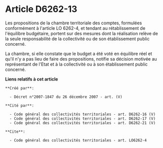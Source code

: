 # Article D6262-13

Les propositions de la chambre territoriale des comptes, formulées conformément à l'article LO 6262-4, et tendant au
rétablissement de l'équilibre budgétaire, portent sur des mesures dont la réalisation relève de la seule responsabilité de la
collectivité ou de son établissement public concerné. 

La chambre, si elle constate que le budget a été voté en équilibre réel et qu'il n'y a pas lieu de faire des propositions,
notifie sa décision motivée au représentant de l'Etat et à la collectivité ou à son établissement public concerné.

**Liens relatifs à cet article**

	**Créé par**:

	  - Décret n°2007-1847 du 26 décembre 2007 - art. (V)

	**Cité par**:

	  - Code général des collectivités territoriales - art. D6262-16 (V)
	  - Code général des collectivités territoriales - art. D6262-17 (V)
	  - Code général des collectivités territoriales - art. D6262-21 (V)

	**Cite**:

	  - Code général des collectivités territoriales - art. LO6262-4
